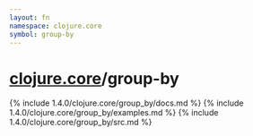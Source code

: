 ```yaml
---
layout: fn
namespace: clojure.core
symbol: group-by
---
```


# [clojure.core](../)/group-by

{% include 1.4.0/clojure.core/group_by/docs.md %}
{% include 1.4.0/clojure.core/group_by/examples.md %}
{% include 1.4.0/clojure.core/group_by/src.md %}

